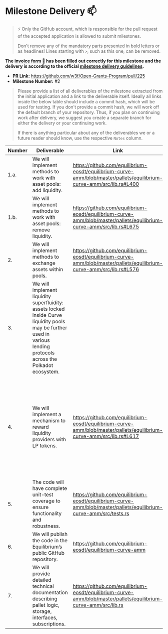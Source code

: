 # Milestone Delivery :mailbox:

> ⚡ Only the GitHub account, which is responsible for the pull request of the accepted application is allowed to submit milestones. 
> 
> Don't remove any of the mandatory parts presented in bold letters or as headlines! Lines starting with `>`, such as this one, can be removed.

**The [invoice form :pencil:](https://forms.gle/8Wx7nxtq8fKrsuEz8) has been filled out correctly for this milestone and the delivery is according to the official [milestone delivery guidelines](https://github.com/w3f/General-Grants-Program/blob/master/grants/milestone-deliverables-guidelines.md).**  

* **PR Link:** https://github.com/w3f/Open-Grants-Program/pull/225
* **Milestone Number:** #2

> Please provide a list of all deliverables of the milestone extracted from the initial application and a link to the deliverable itself. Ideally all links inside the below table should include a commit hash, which will be used for testing. If you don't provide a commit hash, we will work off the default branch of your repository. Thus, if you plan on continuing work after delivery, we suggest you create a separate branch for either the delivery or your continuing work. 
> 
> If there is anything particular about any of the deliverables we or a future reader should know, use the respective `Notes` column.

| Number | Deliverable | Link | Notes |
| ------------- | ------------- | ------------- |------------- |
| 1.a. | We will implement methods to work with asset pools: add liquidity.  | https://github.com/equilibrium-eosdt/equilibrium-curve-amm/blob/master/pallets/equilibrium-curve-amm/src/lib.rs#L400 |  | 
| 1.b. | We will implement methods to work with asset pools: remove liquidity.  | https://github.com/equilibrium-eosdt/equilibrium-curve-amm/blob/master/pallets/equilibrium-curve-amm/src/lib.rs#L675 |  |
| 2. | We will implement methods to exchange assets within pools. | https://github.com/equilibrium-eosdt/equilibrium-curve-amm/blob/master/pallets/equilibrium-curve-amm/src/lib.rs#L576 |  |
| 3. | We will implement liquidity superfluidity: assets locked inside Curve liquidity pools may be further used in various lending protocols across the Polkadot ecosystem. |  | Any runtime that successfully integrated Equilibrium Curve Amm Pallet is able to generate LP tokens using underlying asset implementation. |
| 4. | We will implement a mechanism to reward liquidity providers with LP tokens.  | https://github.com/equilibrium-eosdt/equilibrium-curve-amm/blob/master/pallets/equilibrium-curve-amm/src/lib.rs#L617 | LP tokens represent balances supplied to the protocol. Users earn interest from exchange fees through the LP token's exchange rate appreciation when LP tokens increases in value relative to underlying assets. |
| 5. | The code will have complete unit-test coverage to ensure functionality and robustness. | https://github.com/equilibrium-eosdt/equilibrium-curve-amm/blob/master/pallets/equilibrium-curve-amm/src/tests.rs |  |
| 6. | We will publish the code in the Equilibrium’s public GitHub repository. | https://github.com/equilibrium-eosdt/equilibrium-curve-amm |  |
| 7. | We will provide detailed technical documentation describing pallet logic, storage, interfaces, subscriptions. | https://github.com/equilibrium-eosdt/equilibrium-curve-amm/blob/master/pallets/equilibrium-curve-amm/src/lib.rs | See rustocs and comments throughout entire file. |

